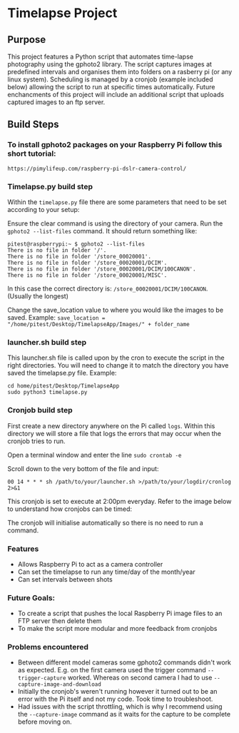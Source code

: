 # Timelapse Project

## Purpose

This project features a Python script that automates time-lapse photography using the gphoto2 library. The script captures images at predefined intervals and organises them into folders on a rasberry pi (or any linux system). Scheduling is managed by a cronjob (example included below) allowing the script to run at specific times automatically. Future enchancments of this project will include an additional script that uploads captured images to an ftp server.

## Build Steps

### To install gphoto2 packages on your Raspberry Pi follow this short tutorial:

`https://pimylifeup.com/raspberry-pi-dslr-camera-control/`

### Timelapse.py build step

Within the `timelapse.py` file there are some parameters that need to be set according to your setup:

Ensure the clear command is using the directory of your camera. Run the `gphoto2 --list-files` command. It should return something like:

```
pitest@raspberrypi:~ $ gphoto2 --list-files
There is no file in folder '/'.
There is no file in folder '/store_00020001'.
There is no file in folder '/store_00020001/DCIM'.
There is no file in folder '/store_00020001/DCIM/100CANON'.
There is no file in folder '/store_00020001/MISC'.
```

In this case the correct directory is: `/store_00020001/DCIM/100CANON`. (Usually the longest)

Change the save_location value to where you would like the images to be saved. Example:
`save_location = "/home/pitest/Desktop/TimelapseApp/Images/" + folder_name`

### launcher.sh build step

This launcher.sh file is called upon by the cron to execute the script in the right directories. You will need to change it to match the directory you have saved the timelapse.py file. Example:

```
cd home/pitest/Desktop/TimelapseApp
sudo python3 timelapse.py
```

### Cronjob build step

First create a new directory anywhere on the Pi called `logs`. Within this directory we will store a file that logs the errors that may occur when the cronjob tries to run.

Open a terminal window and enter the line `sudo crontab -e`

Scroll down to the very bottom of the file and input:

`00 14 * * * sh /path/to/your/launcher.sh >/path/to/your/logdir/cronlog 2>&1`

This cronjob is set to execute at 2:00pm everyday. Refer to the image below to understand how cronjobs can be timed:

The cronjob will initialise automatically so there is no need to run a command.

### Features

- Allows Raspberry Pi to act as a camera controller
- Can set the timelapse to run any time/day of the month/year
- Can set intervals between shots

### Future Goals:

- To create a script that pushes the local Raspberry Pi image files to an FTP server then delete them
- To make the script more modular and more feedback from cronjobs

### Problems encountered

- Between different model cameras some gphoto2 commands didn't work as expected. E.g. on the first camera used the trigger command `--trigger-capture` worked. Whereas on second camera I had to use `--capture-image-and-download`
- Initially the cronjob's weren't running however it turned out to be an error with the Pi itself and not my code. Took time to troubleshoot.
- Had issues with the script throttling, which is why I recommend using the `--capture-image` command as it waits for the capture to be complete before moving on.
